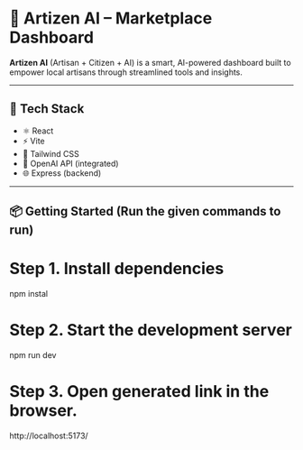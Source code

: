 # 🧠 Artizen AI – Marketplace Dashboard

**Artizen AI** (Artisan + Citizen + AI) is a smart, AI-powered dashboard built to empower local artisans through streamlined tools and insights.

---

## 🚀 Tech Stack
- ⚛️ React
- ⚡ Vite
- 🎨 Tailwind CSS
- 🧠 OpenAI API (integrated)
- 🌐 Express (backend)

---

## 📦 Getting Started (Run the given commands to run)

# Step 1. Install dependencies
npm instal

# Step 2. Start the development server
npm run dev

# Step 3. Open generated link in the browser.
http://localhost:5173/
